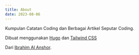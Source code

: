 ```yaml
---
title: About
date: 2023-08-06
---
```


Kumpulan Catatan Coding dan Berbagai Artikel Seputar Coding.

Dibuat menggunakan [Hugo](https://gohugo.io/) dan [Tailwind CSS](https://tailwindcss.com/)

Dari [Ibrahim Al Anshor](https://ibrahimalanshor.github.io).